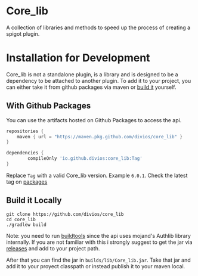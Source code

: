 # Core_lib

A collection of libraries and methods to speed up the process of creating a spigot plugin.

# Installation for Development

Core_lib is not a standalone plugin, is a library and is designed to be a dependency to be attached to another plugin. To add it to your project, you can either take it from github packages via maven or [build it](ttps://github.com/divios/core_lib#build-it-locally) yourself.

## With Github Packages

You can use the artifacts hosted on Github Packages to access the api.

```groovy
repositories {
    maven { url = "https://maven.pkg.github.com/divios/core_lib" }
}
```

``` groovy
dependencies {
        compileOnly 'io.github.divios:core_lib:Tag'
}
```

Replace `Tag` with a valid Core_lib version. Example `6.0.1`. Check the latest tag on [packages](https://github.com/divios?tab=packages&repo_name=core_lib)

## Build it Locally

```
git clone https://github.com/divios/core_lib
cd core_lib
./gradlew build
```

Note: you need to run [buildtools](https://www.spigotmc.org/wiki/buildtools/) since the api uses mojand's Authlib library internally. If you are not familiar with this i strongly suggest to get the jar via [releases](https://github.com/divios/core_lib/releases) and add to your project path.

After that you can find the jar in `builds/lib/Core_lib.jar`. Take that jar and add it to your proyect classpath or instead publish it to your maven local.

